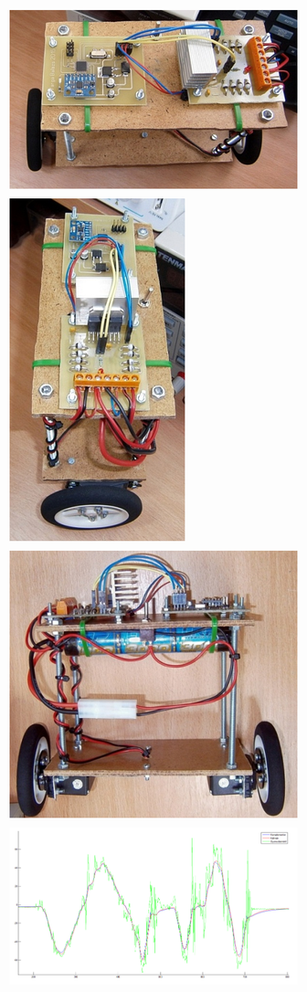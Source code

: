![photo1](https://raw.githubusercontent.com/bvarga92/mcu/main/avr_balancebot/photo1.jpg)

![photo2](https://raw.githubusercontent.com/bvarga92/mcu/main/avr_balancebot/photo2.jpg)

![photo3](https://raw.githubusercontent.com/bvarga92/mcu/main/avr_balancebot/photo3.jpg)

![filters](https://raw.githubusercontent.com/bvarga92/mcu/main/avr_balancebot/filters.png)
